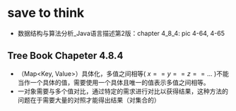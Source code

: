 # save to think
- 数据结构与算法分析_Java语言描述第2版：chapter 4_8_4: pic 4-64, 4-65

## Tree Book Chapeter 4.8.4
- （Map<Key, Value>）具体化，多值之间相等( $x==y==z==...$ )不能当作一个具体的值，需要使用一个具体且唯一的值表示多值之间相等。
- 一对象需要与多个值对比，通过特定的需求进行对比以获得结果，这种方法的问题在于需要大量的对照才能得出结果（对集合的）